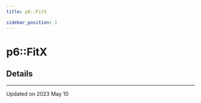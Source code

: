 ```yaml
---
title: p6::FitX

sidebar_position: 1
---
```


# p6::FitX





## Details
-------------------------------

Updated on 2023 May 10